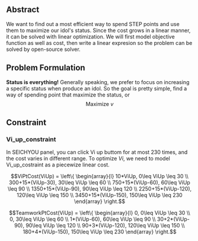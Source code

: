 ## Abstract
We want to find out a most efficient way to spend STEP points and use them to maximize our idol's status. 
Since the cost grows in a linear manner, it can be solved with linear optimization.
We will first model objective function as well as cost, then write a linear expresion so the problem can be solved by open-source solver.

## Problem Formulation

**Status is everything!**
Generally speaking, we prefer to focus on increasing a specific status when produce an idol. 
So the goal is pretty simple, find a way of spending point that maximize the status, or
$$\text{Maximize} \ v$$


## Constraint

### Vi_up_constraint

In SEICHYOU panel, you can click Vi up buttom for at most 230 times, and the cost varies in different range. To optimize $Vi$, we need to model Vi_up_costraint as a piecewize linear cost.

$$ViPtCost(ViUp) = \left\{
\begin{array}{l}
   10*ViUp, 0\leq ViUp \leq 30 \\
   300+15*(ViUp-30), 30\leq ViUp \leq 60 \\
   750+15*(ViUp-60), 60\leq ViUp \leq 90 \\
   1350+15*(ViUp-90), 90\leq ViUp \leq 120 \\
   2250+15*(ViUp-120), 120\leq ViUp \leq 150 \\
   3450+15*(ViUp-150), 150\leq ViUp \leq 230 
\end{array}
\right.$$

$$TeamworkPtCost(ViUp) = \left\{
\begin{array}{l}
   0, 0\leq ViUp \leq 30 \\
   0, 30\leq ViUp \leq 60 \\
   1*(ViUp-60), 60\leq ViUp \leq 90 \\
   30+2*(ViUp-90), 90\leq ViUp \leq 120 \\
   90+3*(ViUp-120), 120\leq ViUp \leq 150 \\
   180+4*(ViUp-150), 150\leq ViUp \leq 230 
\end{array}
\right.$$

